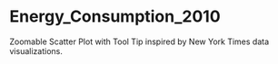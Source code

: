 # Energy_Consumption_2010
Zoomable Scatter Plot with Tool Tip inspired by New York Times data visualizations. 
